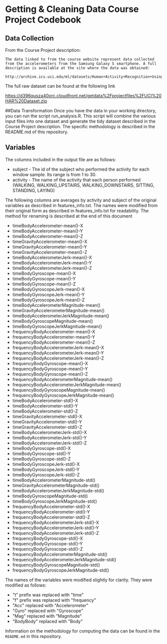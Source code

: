# Getting & Cleaning Data Course Project Codebook
## Data Collection
  From the Course Project description:
  
    The data linked to from the course website represent data collected from the accelerometers from the Samsung Galaxy S smartphone. A full description is available at the site where the data was obtained: 

    http://archive.ics.uci.edu/ml/datasets/Human+Activity+Recognition+Using+Smartphones 
    
  The full raw dataset can be found at the following link
  
  https://d396qusza40orc.cloudfront.net/getdata%2Fprojectfiles%2FUCI%20HAR%20Dataset.zip
  
##Data Transformation
  Once you have the data in your working directory, you can run the script run_analysis.R. This script will combine the various input files into one dataset and generate the tidy dataset described in the Course Project description. The specific methodology is described in the README.md of this repository. 

## Variables
The columns included in the output file are as follows:

  - subject - The id of the subject who performed the activity for each window sample. Its range is from 1 to 30.
  - activity - The name of the activity that each person performed (WALKING, WALKING_UPSTAIRS, WALKING_DOWNSTAIRS, SITTING, STANDING, LAYING)

The following columns are averages by activity and subject of the original variables as described in features_info.txt. The names were modified from their original form as described in features_info.txt for readability. The method for renaming is described at the end of this document
  - timeBodyAccelerometer-mean()-X
  - timeBodyAccelerometer-mean()-Y
  - timeBodyAccelerometer-mean()-Z
  - timeGravityAccelerometer-mean()-X
  - timeGravityAccelerometer-mean()-Y
  - timeGravityAccelerometer-mean()-Z
  - timeBodyAccelerometerJerk-mean()-X
  - timeBodyAccelerometerJerk-mean()-Y
  - timeBodyAccelerometerJerk-mean()-Z
  - timeBodyGyroscope-mean()-X
  - timeBodyGyroscope-mean()-Y
  - timeBodyGyroscope-mean()-Z
  - timeBodyGyroscopeJerk-mean()-X
  - timeBodyGyroscopeJerk-mean()-Y
  - timeBodyGyroscopeJerk-mean()-Z
  - timeBodyAccelerometerMagnitude-mean()
  - timeGravityAccelerometerMagnitude-mean()
  - timeBodyAccelerometerJerkMagnitude-mean()
  - timeBodyGyroscopeMagnitude-mean()
  - timeBodyGyroscopeJerkMagnitude-mean()
  - frequencyBodyAccelerometer-mean()-X
  - frequencyBodyAccelerometer-mean()-Y
  - frequencyBodyAccelerometer-mean()-Z
  - frequencyBodyAccelerometerJerk-mean()-X
  - frequencyBodyAccelerometerJerk-mean()-Y
  - frequencyBodyAccelerometerJerk-mean()-Z
  - frequencyBodyGyroscope-mean()-X
  - frequencyBodyGyroscope-mean()-Y
  - frequencyBodyGyroscope-mean()-Z
  - frequencyBodyAccelerometerMagnitude-mean()
  - frequencyBodyAccelerometerJerkMagnitude-mean()
  - frequencyBodyGyroscopeMagnitude-mean()
  - frequencyBodyGyroscopeJerkMagnitude-mean()
  - timeBodyAccelerometer-std()-X
  - timeBodyAccelerometer-std()-Y
  - timeBodyAccelerometer-std()-Z
  - timeGravityAccelerometer-std()-X
  - timeGravityAccelerometer-std()-Y
  - timeGravityAccelerometer-std()-Z
  - timeBodyAccelerometerJerk-std()-X
  - timeBodyAccelerometerJerk-std()-Y
  - timeBodyAccelerometerJerk-std()-Z
  - timeBodyGyroscope-std()-X
  - timeBodyGyroscope-std()-Y
  - timeBodyGyroscope-std()-Z
  - timeBodyGyroscopeJerk-std()-X
  - timeBodyGyroscopeJerk-std()-Y
  - timeBodyGyroscopeJerk-std()-Z
  - timeBodyAccelerometerMagnitude-std()
  - timeGravityAccelerometerMagnitude-std()
  - timeBodyAccelerometerJerkMagnitude-std()
  - timeBodyGyroscopeMagnitude-std()
  - timeBodyGyroscopeJerkMagnitude-std()
  - frequencyBodyAccelerometer-std()-X
  - frequencyBodyAccelerometer-std()-Y
  - frequencyBodyAccelerometer-std()-Z
  - frequencyBodyAccelerometerJerk-std()-X
  - frequencyBodyAccelerometerJerk-std()-Y
  - frequencyBodyAccelerometerJerk-std()-Z
  - frequencyBodyGyroscope-std()-X
  - frequencyBodyGyroscope-std()-Y
  - frequencyBodyGyroscope-std()-Z
  - frequencyBodyAccelerometerMagnitude-std()
  - frequencyBodyAccelerometerJerkMagnitude-std()
  - frequencyBodyGyroscopeMagnitude-std()
  - frequencyBodyGyroscopeJerkMagnitude-std()

The names of the variables were modified slightly for clarity. They were modified as follows:
  - "t" prefix was replaced with "time"
  - "f" prefix was replaced with "frequency"
  - "Acc" replaced with "Accelerometer"
  - "Gyro" replaced with "Gyroscope"
  - "Mag" replaced with "Magnitude"
  - "BodyBody" replaced with "Body"


Information on the methodology for computing the data can be found in the `README.md` in this repository.
